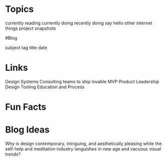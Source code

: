 # Topics

currently reading
currently doing
recently doing
say hello
other internet things
project snapshots

#Blog

subject tag
title
date

# Links

Design Systems
Consulting teams to ship lovable MVP
Product Leadership
Design Tooling
Education and Process

# Fun Facts

# Blog Ideas

Why is design contemporary, intriguing, and aesthetically pleasing while the self-help and meditation industry languishes in new age and vacuous visual trends? 
